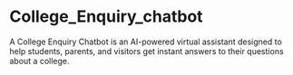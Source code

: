 # College_Enquiry_chatbot
A College Enquiry Chatbot is an AI-powered virtual assistant designed to help students, parents, and visitors get instant answers to their questions about a college.
